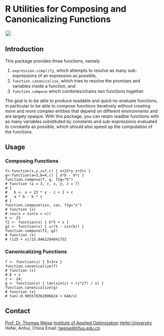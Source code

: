 # R Utilities for Composing and Canonicalizing Functions

[<img alt="Travis CI Build Status" src="https://img.shields.io/travis/thomasWeise/functionComposeR/master.svg" height="20"/>](https://travis-ci.org/thomasWeise/functionComposeR/)

## Introduction

This package provides three functions, namely

1. `expression.simplify`, which attempts to resolve as many sub-expressions of an expression as possible,
2. `function.canonicalize`, which tries to resolve the promises and variables inside a function, and
3. `function.compose` which combines/chains two functions together.

The goal is to be able to produce readable and quick-to-evaluate functions,
in particular to be able to compose functions iteratively without creating
more and more complex entities that depend on different environments and are
largely opaque. With this package, you can retain readble functions with
as many variables substituted by constants and sub-expressions evaluated to
constants as possible, which should also speed up the computation of the
functions.

## Usage

### Composing Functions

    f<-function(x,y,z=7,c) { x+23*y-z+2+c }
    g<-function(a=3,b=4,c) { a*b - b*c }
    function.compose(f, g, f2g="b")
    # function (a = 3, c, x, y, z = 7)
    # {
    #   b <- x + 23 * y - z + 2 + c
    #   a * b - b * c
    # }
    function.compose(sin, cos, f2g="x")
    # function (x)
    # cos(x = sin(x = x))
    k <- 23
    f2 <- function(x) { k*5 + x }
    g2 <- function(x) { x/(k - sin(k)) }
    function.compose(f2, g2)
    # function (x)
    # (115 + x)/23.8462204041752

### Canonicalizing Functions

    f <- function(x) { 5+3+x }
    function.canonicalize(f)
    # function (x)
    # 8 + x
    z <- 24;
    g <- function(x) { tan(sin(z) + (z*27) / x) }
    function.canonicalize(g)
    # function (x)
    # tan(-0.905578362006624 + 648/x)

## Contact

[Prof. Dr. Thomas Weise](http://iao.hfuu.edu.cn/team/director)
[Institute of Applied Optimization](http://iao.hfuu.edu.cn/)
[Hefei University](http://www.hfuu.edu.cn)
Hefei, Anhui, China
Email: [tweise@hfuu.edu.cn](mailto:tweise@hfuu.edu.cn)
